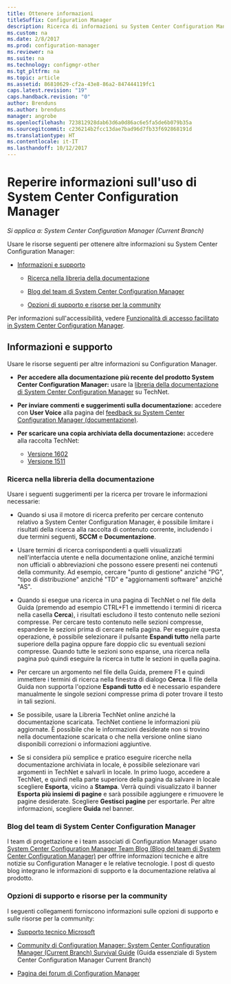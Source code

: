 ```yaml
---
title: Ottenere informazioni
titleSuffix: Configuration Manager
description: Ricerca di informazioni su System Center Configuration Manager.
ms.custom: na
ms.date: 2/8/2017
ms.prod: configuration-manager
ms.reviewer: na
ms.suite: na
ms.technology: configmgr-other
ms.tgt_pltfrm: na
ms.topic: article
ms.assetid: 86810629-cf2a-43e8-86a2-847444119fc1
caps.latest.revision: "19"
caps.handback.revision: "0"
author: Brenduns
ms.author: brenduns
manager: angrobe
ms.openlocfilehash: 723812928dab63d6a0d86ac6e5fa5de6b079b35a
ms.sourcegitcommit: c236214b2fcc13dae7bad96d7fb33f692868191d
ms.translationtype: HT
ms.contentlocale: it-IT
ms.lasthandoff: 10/12/2017
---
```

# <a name="find-help-for-using-system-center-configuration-manager"></a>Reperire informazioni sull'uso di System Center Configuration Manager

*Si applica a: System Center Configuration Manager (Current Branch)*

Usare le risorse seguenti per ottenere altre informazioni su System Center Configuration Manager:  

-   [Informazioni e supporto](#bkmk_Info)  

    -   [Ricerca nella libreria della documentazione](#BKMK_SearchTips)  

    -   [Blog del team di System Center Configuration Manager](#BKMK_ProductGroupBlog)  
    -   [Opzioni di supporto e risorse per la community](#BKMK_SupportOptions)

  Per informazioni sull'accessibilità, vedere [Funzionalità di accesso facilitato in System Center Configuration Manager](../../core/understand/accessibility-features.md).

##  <a name="bkmk_Info"></a> Informazioni e supporto  
 Usare le risorse seguenti per altre informazioni su Configuration Manager.  

-   **Per accedere alla documentazione più recente del prodotto System Center Configuration Manager:** usare la [libreria della documentazione di System Center Configuration Manager](http://go.microsoft.com/fwlink/p/?LinkId=691974) su TechNet.

-   **Per inviare commenti e suggerimenti sulla documentazione:** accedere con **User Voice** alla pagina del [feedback su System Center Configuration Manager (documentazione)](https://configurationmanager.uservoice.com/forums/300492-ideas/category/112371-documentation).  

-   **Per scaricare una copia archiviata della documentazione:** accedere alla raccolta TechNet:

    - [Versione 1602](https://gallery.technet.microsoft.com/documentation-for-system-ea90eaf1)
    - [Versione 1511](https://gallery.technet.microsoft.com/documentation-for-system-ea90eaf1)

###  <a name="BKMK_SearchTips"></a> Ricerca nella libreria della documentazione  
 Usare i seguenti suggerimenti per la ricerca per trovare le informazioni necessarie:  

-   Quando si usa il motore di ricerca preferito per cercare contenuto relativo a System Center Configuration Manager, è possibile limitare i risultati della ricerca alla raccolta di contenuto corrente, includendo i due termini seguenti, **SCCM** e **Documentazione**.

-   Usare termini di ricerca corrispondenti a quelli visualizzati nell'interfaccia utente e nella documentazione online, anziché termini non ufficiali o abbreviazioni che possono essere presenti nei contenuti della community. Ad esempio, cercare "punto di gestione" anziché "PG", "tipo di distribuzione" anziché "TD" e "aggiornamenti software" anziché "AS".  

-   Quando si esegue una ricerca in una pagina di TechNet o nel file della Guida (premendo ad esempio CTRL+F1 e immettendo i termini di ricerca nella casella **Cerca**), i risultati escludono il testo contenuto nelle sezioni compresse. Per cercare testo contenuto nelle sezioni compresse, espandere le sezioni prima di cercare nella pagina. Per eseguire questa operazione, è possibile selezionare il pulsante **Espandi tutto** nella parte superiore della pagina oppure fare doppio clic su eventuali sezioni compresse. Quando tutte le sezioni sono espanse, una ricerca nella pagina può quindi eseguire la ricerca in tutte le sezioni in quella pagina.  

-   Per cercare un argomento nel file della Guida, premere F1 e quindi immettere i termini di ricerca nella finestra di dialogo **Cerca**. Il file della Guida non supporta l'opzione **Espandi tutto** ed è necessario espandere manualmente le singole sezioni compresse prima di poter trovare il testo in tali sezioni.  

-   Se possibile, usare la Libreria TechNet online anziché la documentazione scaricata. TechNet contiene le informazioni più aggiornate. È possibile che le informazioni desiderate non si trovino nella documentazione scaricata o che nella versione online siano disponibili correzioni o informazioni aggiuntive.  

-   Se si considera più semplice e pratico eseguire ricerche nella documentazione archiviata in locale, è possibile selezionare vari argomenti in TechNet e salvarli in locale. In primo luogo, accedere a TechNet, e quindi nella parte superiore della pagina da salvare in locale scegliere **Esporta**, vicino a **Stampa**. Verrà quindi visualizzato il banner **Esporta più insiemi di pagine** e sarà possibile aggiungere e rimuovere le pagine desiderate. Scegliere **Gestisci pagine** per esportarle. Per altre informazioni, scegliere **Guida** nel banner.  

###  <a name="BKMK_ProductGroupBlog"></a> Blog del team di System Center Configuration Manager  
 I team di progettazione e i team associati di Configuration Manager usano [System Center Configuration Manager Team Blog (Blog del team di System Center Configuration Manager)](http://go.microsoft.com/fwlink/?LinkId=191941) per offrire informazioni tecniche e altre notizie su Configuration Manager e le relative tecnologie. I post di questo blog integrano le informazioni di supporto e la documentazione relativa al prodotto.  

###  <a name="BKMK_SupportOptions"></a> Opzioni di supporto e risorse per la community  
 I seguenti collegamenti forniscono informazioni sulle opzioni di supporto e sulle risorse per la community:  

-   [Supporto tecnico Microsoft](http://go.microsoft.com/fwlink/?LinkId=243064)  

-   [Community di Configuration Manager: System Center Configuration Manager (Current Branch) Survival Guide](http://social.technet.microsoft.com/wiki/contents/articles/33035.system-center-configuration-manager-current-branch-survival-guide.aspx ) (Guida essenziale di System Center Configuration Manager Current Branch)  

-   [Pagina dei forum di Configuration Manager](https://social.technet.microsoft.com/Forums/en-US/home?category=ConfigMgrCB)  
